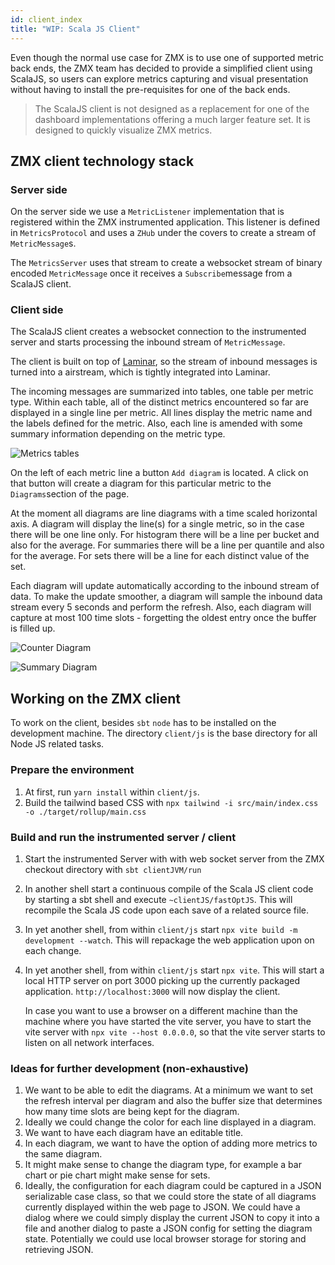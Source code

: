 ```yaml
---
id: client_index
title: "WIP: Scala JS Client"
---
```


Even though the normal use case for ZMX is to use one of supported metric back ends, the ZMX team has decided 
to provide a simplified client using ScalaJS, so users can explore metrics capturing and visual presentation 
without having to install the pre-requisites for one of the back ends. 

> The ScalaJS client is not designed as a replacement for one of the dashboard implementations offering a 
> much larger feature set. It is designed to quickly visualize ZMX metrics.

## ZMX client technology stack

### Server side 

On the server side we use a `MetricListener` implementation that is registered within the ZMX instrumented application. This listener is defined in `MetricsProtocol` and uses a `ZHub` under the covers to create a 
stream of `MetricMessage`s. 

The `MetricsServer` uses that stream to create a websocket stream of binary encoded `MetricMessage` once it receives 
a `Subscribe`message from a ScalaJS client. 

### Client side

The ScalaJS client creates a websocket connection to the instrumented server and starts processing the inbound 
stream of `MetricMessage`. 

The client is built on top of [Laminar](https://laminar.dev/), so the stream of inbound messages is turned into 
a airstream, which is tightly integrated into Laminar. 

The incoming messages are summarized into tables, one table per metric type. Within each table, all of the distinct 
metrics encountered so far are displayed in a single line per metric. All lines display the metric name and the labels defined for the metric. Also, each line is amended with some summary information depending on the metric type.

![Metrics tables](/zio-zmx/img/jsclient-tables.png)

On the left of each metric line a button `Add diagram` is located. A click on that button will create a diagram for 
this particular metric to the `Diagrams`section of the page. 

At the moment all diagrams are line diagrams with a time scaled horizontal axis. A diagram will display the line(s) for a single metric, so in the case there will be one line only. For histogram there will be a line per bucket and also for the average. For summaries there will be a line per quantile and also for the average. For sets there will be a line for each distinct value of the set.

Each diagram will update automatically according to the inbound stream of data. To make the update smoother, a diagram will sample the inbound data stream every 5 seconds and perform the refresh. Also, each diagram will capture 
at most 100 time slots - forgetting the oldest entry once the buffer is filled up. 

![Counter Diagram](/zio-zmx/img/jsclient-countall.png)

![Summary Diagram](/zio-zmx/img/jsclient-summary.png)

## Working on the ZMX client 

To work on the client, besides `sbt` `node` has to be installed on the development machine. The directory `client/js`
is the base directory for all Node JS related tasks. 

### Prepare the environment

1. At first, run `yarn install` within `client/js`. 
1. Build the tailwind based CSS with `npx tailwind -i src/main/index.css -o ./target/rollup/main.css`

### Build and run the instrumented server / client

1. Start the instrumented Server with with web socket server from the ZMX checkout directory with `sbt clientJVM/run`
1. In another shell start a continuous compile of the Scala JS client code by starting a sbt shell and execute `~clientJS/fastOptJS`. This will recompile the Scala JS code upon each save of a related source file.
1. In yet another shell, from within `client/js` start `npx vite build -m development --watch`. This will repackage
   the web application upon on each change. 
1. In yet another shell, from within `client/js` start `npx vite`. This will start a local HTTP server on port 
   3000 picking up the currently packaged application. `http://localhost:3000` will now display the client. 

   In case you want to use a browser on a different machine than the machine where you have started the vite 
   server, you have to start the vite server with `npx vite --host 0.0.0.0`, so that the vite server starts to 
   listen on all network interfaces.    

### Ideas for further development (non-exhaustive)

1. We want to be able to edit the diagrams. At a minimum we want to set the refresh interval per diagram and also the 
   buffer size that determines how many time slots are being kept for the diagram. 
1. Ideally we could change the color for each line displayed in a diagram.
1. We want to have each diagram have an editable title. 
1. In each diagram, we want to have the option of adding more metrics to the same diagram. 
1. It might make sense to change the diagram type, for example a bar chart or pie chart might make sense for sets. 
1. Ideally, the configuration for each diagram could be captured in a JSON serializable case class, so that we could
   store the state of all diagrams currently displayed within the web page to JSON. We could have a dialog where we 
   could simply display the current JSON to copy it into a file and another dialog to paste a JSON config for setting 
   the diagram state. Potentially we could use local browser storage for storing and retrieving JSON. 
   




